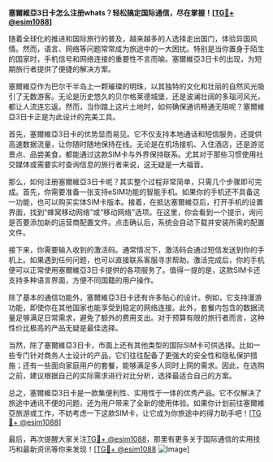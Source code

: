 **塞爾維亞3日卡怎么注册whats？轻松搞定国际通信，尽在掌握！[[TG💪+ @esim1088](https://t.me/s/esim1088)]**

随着全球化的推进和国际旅行的普及，越来越多的人选择走出国门，体验异国风情。然而，语言、网络等问题常常成为旅途中的一大困扰。特别是当你置身于陌生的国家时，手机信号和网络连接的重要性不言而喻。塞爾維亞3日卡的出现，为短期旅行者提供了便捷的解决方案。

塞爾維亞作为巴尔干半岛上一颗璀璨的明珠，以其独特的文化和壮丽的自然风光吸引了无数游客。无论是历史悠久的贝尔格莱德城堡，还是波澜壮阔的多瑙河风光，都让人流连忘返。然而，当你踏上这片土地时，如何确保通讯畅通无阻呢？塞爾維亞3日卡正是为此设计的完美工具。

首先，塞爾維亞3日卡的优势显而易见。它不仅支持本地通话和短信服务，还提供高速数据流量，让你随时随地保持在线。无论是在机场接机、入住酒店，还是游览景点、品尝美食，都能通过这款SIM卡与外界保持联系。尤其对于那些习惯使用社交媒体或需要实时查询信息的旅行者来说，这无疑是一大福音。

那么，如何注册塞爾維亞3日卡呢？其实整个过程非常简单，只需几个步骤即可完成。首先，你需要准备一张支持eSIM功能的智能手机。如果你的手机还不具备这一功能，也可以购买实体SIM卡版本。接着，在抵达塞爾維亞后，打开手机的设置界面，找到“蜂窝移动网络”或“移动网络”选项。在这里，你会看到一个提示，询问是否要添加新的运营商配置文件。点击确认后，系统会自动下载并安装所需的配置文件。

接下来，你需要输入收到的激活码。通常情况下，激活码会通过短信发送到你的手机上。如果遇到任何问题，也可以直接联系客服寻求帮助。激活完成后，你的手机便可以正常使用塞爾維亞3日卡提供的各项服务了。值得一提的是，这款SIM卡还支持多种语言界面，方便不同国籍的用户操作。

除了基本的通信功能外，塞爾維亞3日卡还有许多贴心的设计。例如，它支持漫游功能，即使你在其他国家也能享受到稳定的网络连接。此外，套餐内包含的数据流量足够满足日常需求，避免了额外的费用支出。对于预算有限的旅行者而言，这种性价比极高的产品无疑是最佳选择。

当然，除了塞爾維亞3日卡，市面上还有其他类型的国际SIM卡可供选择。比如一些专门针对商务人士设计的产品，它们往往配备了更强大的安全性和隐私保护措施；还有一些面向家庭用户的套餐，能够满足多人同时上网的需求。因此，在选购之前，建议根据自己的实际需求进行对比分析，选择最适合自己的方案。

总之，塞爾維亞3日卡是一款集便利性、实用性于一体的优秀产品。它不仅解决了旅途中通讯不便的问题，还为用户带来了全新的使用体验。如果你计划前往塞爾維亞旅游或工作，不妨考虑一下这款SIM卡，让它成为你旅途中的得力助手吧！[[TG💪+ @esim1088](https://t.me/s/esim1088)]

最后，再次提醒大家关注[TG💪+ @esim1088](https://t.me/s/esim1088)，那里有更多关于国际通信的实用技巧和最新资讯等你来发现！[[TG💪+ @esim1088](https://t.me/s/esim1088) ![Image](https://i.postimg.cc/4NQfJmqS/Snipaste-2025-05-13-00-14-12.png)]